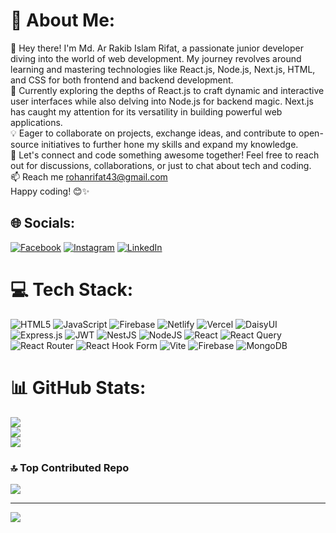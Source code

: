 # 💫 About Me:
👋 Hey there! I'm Md. Ar Rakib Islam Rifat, a passionate junior developer diving into the world of web development. My journey revolves around learning and mastering technologies like React.js, Node.js, Next.js, HTML, and CSS for both frontend and backend development.<br>🚀 Currently exploring the depths of React.js to craft dynamic and interactive user interfaces while also delving into Node.js for backend magic. Next.js has caught my attention for its versatility in building powerful web applications.<br>💡 Eager to collaborate on projects, exchange ideas, and contribute to open-source initiatives to further hone my skills and expand my knowledge.<br>🌟 Let's connect and code something awesome together! Feel free to reach out for discussions, collaborations, or just to chat about tech and coding.<br>📫 Reach me rohanrifat43@gmail.com<br>Happy coding! 😊✨


## 🌐 Socials:
[![Facebook](https://img.shields.io/badge/Facebook-%231877F2.svg?logo=Facebook&logoColor=white)](https://facebook.com/rohan.rifat69) [![Instagram](https://img.shields.io/badge/Instagram-%23E4405F.svg?logo=Instagram&logoColor=white)](https://instagram.com/mdarrakibislamrifat) [![LinkedIn](https://img.shields.io/badge/LinkedIn-%230077B5.svg?logo=linkedin&logoColor=white)](https://linkedin.com/in/md-ar-rakib-islam-rifat-10571127a) 

# 💻 Tech Stack:
![HTML5](https://img.shields.io/badge/html5-%23E34F26.svg?style=for-the-badge&logo=html5&logoColor=white) ![JavaScript](https://img.shields.io/badge/javascript-%23323330.svg?style=for-the-badge&logo=javascript&logoColor=%23F7DF1E) ![Firebase](https://img.shields.io/badge/firebase-%23039BE5.svg?style=for-the-badge&logo=firebase) ![Netlify](https://img.shields.io/badge/netlify-%23000000.svg?style=for-the-badge&logo=netlify&logoColor=#00C7B7) ![Vercel](https://img.shields.io/badge/vercel-%23000000.svg?style=for-the-badge&logo=vercel&logoColor=white) ![DaisyUI](https://img.shields.io/badge/daisyui-5A0EF8?style=for-the-badge&logo=daisyui&logoColor=white) ![Express.js](https://img.shields.io/badge/express.js-%23404d59.svg?style=for-the-badge&logo=express&logoColor=%2361DAFB) ![JWT](https://img.shields.io/badge/JWT-black?style=for-the-badge&logo=JSON%20web%20tokens) ![NestJS](https://img.shields.io/badge/nestjs-%23E0234E.svg?style=for-the-badge&logo=nestjs&logoColor=white) ![NodeJS](https://img.shields.io/badge/node.js-6DA55F?style=for-the-badge&logo=node.js&logoColor=white) ![React](https://img.shields.io/badge/react-%2320232a.svg?style=for-the-badge&logo=react&logoColor=%2361DAFB) ![React Query](https://img.shields.io/badge/-React%20Query-FF4154?style=for-the-badge&logo=react%20query&logoColor=white) ![React Router](https://img.shields.io/badge/React_Router-CA4245?style=for-the-badge&logo=react-router&logoColor=white) ![React Hook Form](https://img.shields.io/badge/React%20Hook%20Form-%23EC5990.svg?style=for-the-badge&logo=reacthookform&logoColor=white) ![Vite](https://img.shields.io/badge/vite-%23646CFF.svg?style=for-the-badge&logo=vite&logoColor=white) ![Firebase](https://img.shields.io/badge/Firebase-039BE5?style=for-the-badge&logo=Firebase&logoColor=white) ![MongoDB](https://img.shields.io/badge/MongoDB-%234ea94b.svg?style=for-the-badge&logo=mongodb&logoColor=white)
# 📊 GitHub Stats:
![](https://github-readme-stats.vercel.app/api?username=mdarrakibislamrifat&theme=dracula&hide_border=false&include_all_commits=true&count_private=true)<br/>
![](https://github-readme-streak-stats.herokuapp.com/?user=mdarrakibislamrifat&theme=dracula&hide_border=false)<br/>
![](https://github-readme-stats.vercel.app/api/top-langs/?username=mdarrakibislamrifat&theme=dracula&hide_border=false&include_all_commits=true&count_private=true&layout=compact)

### 🔝 Top Contributed Repo
![](https://github-contributor-stats.vercel.app/api?username=mdarrakibislamrifat&limit=5&theme=dracula&combine_all_yearly_contributions=true)

---
[![](https://visitcount.itsvg.in/api?id=mdarrakibislamrifat&icon=0&color=10)](https://visitcount.itsvg.in)

<!-- Proudly created with GPRM ( https://gprm.itsvg.in ) -->

